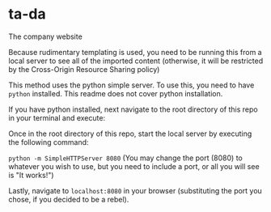 # ta-da
The company website

Because rudimentary templating is used, you need to be running this from a local server to see all of the imported content (otherwise, it will be restricted by the Cross-Origin Resource Sharing policy)

This method uses the python simple server. To use this, you need to have `python` installed. This readme does not cover python installation.

If you have python installed, next navigate to the root directory of this repo in your terminal and execute:

Once in the root directory of this repo, start the local server by executing the following command:

`python -m SimpleHTTPServer 8080` (You may change the port (8080) to whatever you wish to use, but you need to include a port, or all you will see is "It works!")

Lastly, navigate to `localhost:8080` in your browser (substituting the port you chose, if you decided to be a rebel).
